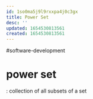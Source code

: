 ```yaml
---
id: 1so0ma5j9l9rxxpa4j0c3gx
title: Power Set
desc: ''
updated: 1654530813561
created: 1654530813561
---
```

#software-development 
# power set
: collection of all subsets of a set

